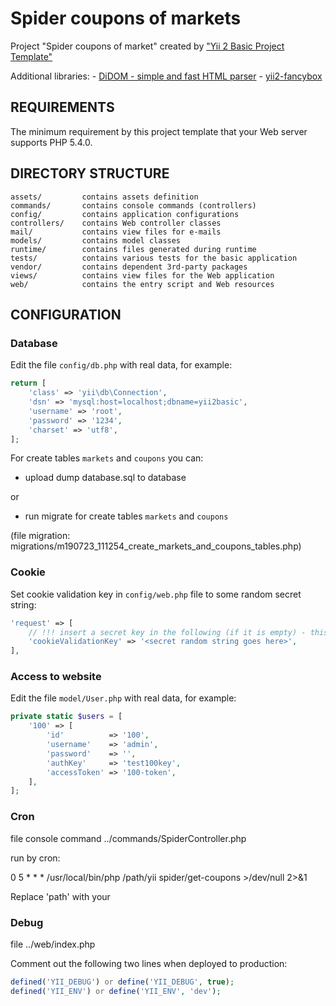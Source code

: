 <h1>Spider coupons of markets</h1>
<p>
    Project "Spider coupons of market" created by <a href="https://github.com/yiisoft" target="_blank">"Yii 2 Basic Project Template"</a>
</p>
<p>
Additional libraries:
    - <a href="https://github.com/Imangazaliev/DiDOM" target="_blank">DiDOM - simple and fast HTML parser</a>
    - <a href="https://github.com/newerton/yii2-fancybox" target="_blank">yii2-fancybox</a>
</p>

REQUIREMENTS
------------

The minimum requirement by this project template that your Web server supports PHP 5.4.0.

DIRECTORY STRUCTURE
-------------------

    assets/         contains assets definition
    commands/       contains console commands (controllers)
    config/         contains application configurations
    controllers/    contains Web controller classes
    mail/           contains view files for e-mails
    models/         contains model classes
    runtime/        contains files generated during runtime
    tests/          contains various tests for the basic application
    vendor/         contains dependent 3rd-party packages
    views/          contains view files for the Web application
    web/            contains the entry script and Web resources

CONFIGURATION
------------

### Database

Edit the file `config/db.php` with real data, for example:

```php
return [
    'class' => 'yii\db\Connection',
    'dsn' => 'mysql:host=localhost;dbname=yii2basic',
    'username' => 'root',
    'password' => '1234',
    'charset' => 'utf8',
];

```
For create tables `markets` and `coupons` you can:

- upload dump database.sql to database

or

- run migrate for create tables `markets` and `coupons`

(file migration: migrations/m190723_111254_create_markets_and_coupons_tables.php)

### Cookie

Set cookie validation key in `config/web.php` file to some random secret string:

```php
'request' => [
    // !!! insert a secret key in the following (if it is empty) - this is required by cookie validation
    'cookieValidationKey' => '<secret random string goes here>',
],
```

### Access to website

Edit the file `model/User.php` with real data, for example:
```php
private static $users = [
    '100' => [
        'id'          => '100',
        'username'    => 'admin',
        'password'    => '',
        'authKey'     => 'test100key',
        'accessToken' => '100-token',
    ],
];
```

### Cron

file console command ../commands/SpiderController.php

run by cron:

0	5	*	*	* /usr/local/bin/php /path/yii spider/get-coupons >/dev/null 2>&1

Replace 'path' with your

### Debug

file ../web/index.php

Comment out the following two lines when deployed to production:
```php
defined('YII_DEBUG') or define('YII_DEBUG', true);
defined('YII_ENV') or define('YII_ENV', 'dev');
```
